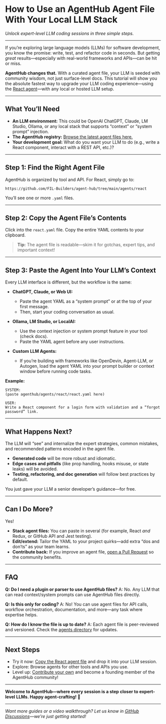 # **How to Use an AgentHub Agent File With Your Local LLM Stack**

*Unlock expert-level LLM coding sessions in three simple steps.*

---

If you’re exploring large language models (LLMs) for software development, you know the promise: write, test, and refactor code in seconds. But getting *great* results—especially with real-world frameworks and APIs—can be hit or miss.

**AgentHub changes that.** With a curated agent file, your LLM is seeded with community wisdom, not just surface-level docs. This tutorial will show you the absolute fastest way to upgrade your LLM coding experience—using the [React agent](https://github.com/FIL-Builders/agent-hub/tree/main/agents/react)—with any local or hosted LLM setup.

---

## **What You’ll Need**

* **An LLM environment:** This could be OpenAI ChatGPT, Claude, LM Studio, Ollama, or any local stack that supports “context” or “system prompt” injection.
* **The AgentHub registry:** [Browse the latest agent files here.](https://github.com/FIL-Builders/agent-hub/tree/main/agents)
* **Your development goal:** What do you want your LLM to do (e.g., write a React component, interact with a REST API, etc.)?

---

## **Step 1: Find the Right Agent File**

AgentHub is organized by tool and API.
For React, simply go to:

```
https://github.com/FIL-Builders/agent-hub/tree/main/agents/react
```

You’ll see one or more `.yaml` files.

---

## **Step 2: Copy the Agent File’s Contents**

Click into the `react.yaml` file.
Copy the entire YAML contents to your clipboard.

> **Tip:** The agent file is readable—skim it for gotchas, expert tips, and important context!

---

## **Step 3: Paste the Agent Into Your LLM’s Context**

Every LLM interface is different, but the workflow is the same:

* **ChatGPT, Claude, or Web UI:**

  * Paste the agent YAML as a “system prompt” or at the top of your first message.
  * Then, start your coding conversation as usual.
* **Ollama, LM Studio, or LocalAI:**

  * Use the context injection or system prompt feature in your tool (check docs).
  * Paste the YAML agent before any user instructions.
* **Custom LLM Agents:**

  * If you’re building with frameworks like OpenDevin, Agent-LLM, or Autogen, load the agent YAML into your prompt builder or context window before running code tasks.

**Example:**

```
SYSTEM:
(paste agenthub/agents/react/react.yaml here)

USER:
Write a React component for a login form with validation and a “forgot password” link.
```

---

## **What Happens Next?**

The LLM will “see” and internalize the expert strategies, common mistakes, and recommended patterns encoded in the agent file.

* **Generated code** will be more robust and idiomatic.
* **Edge cases and pitfalls** (like prop handling, hooks misuse, or state leaks) will be avoided.
* **Testing, refactoring, and doc generation** will follow best practices by default.

You just gave your LLM a senior developer’s guidance—for free.

---

## **Can I Do More?**

Yes!

* **Stack agent files:** You can paste in several (for example, React *and* Redux, or GitHub API and Jest testing).
* **Edit/extend:** Tailor the YAML to your project quirks—add extra “dos and don’ts” as your team learns.
* **Contribute back:** If you improve an agent file, [open a Pull Request](https://github.com/FIL-Builders/agent-hub/blob/main/CONTRIBUTING.md) so the community benefits.

---

## **FAQ**

**Q: Do I need a plugin or parser to use AgentHub files?**
A: No. Any LLM that can read context/system prompts can use AgentHub files directly.

**Q: Is this only for coding?**
A: No! You can use agent files for API calls, workflow orchestration, documentation, and more—any task where expertise helps.

**Q: How do I know the file is up to date?**
A: Each agent file is peer-reviewed and versioned. Check the [agents directory](https://github.com/FIL-Builders/agent-hub/tree/main/agents) for updates.

---

## **Next Steps**

* Try it now: [Copy the React agent file](https://github.com/FIL-Builders/agent-hub/tree/main/agents/react) and drop it into your LLM session.
* Explore: Browse agents for other tools and APIs you use.
* Level up: [Contribute your own](https://github.com/FIL-Builders/agent-hub/blob/main/CONTRIBUTING.md) and become a founding member of the AgentHub community!

---

**Welcome to AgentHub—where every session is a step closer to expert-level LLMs. Happy agent-crafting! 🌱**

---

*Want more guides or a video walkthrough? Let us know in [GitHub Discussions](https://github.com/FIL-Builders/agent-hub/discussions)—we’re just getting started!*
